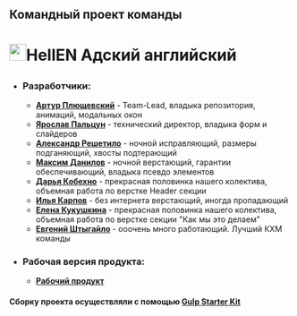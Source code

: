 ## Командный проект команды

# <p><img src="https://t3.ftcdn.net/jpg/02/84/46/60/240_F_284466038_lOHcM8pRGyigojkyV2M9CSQpimCTcqeD.jpg" width="30">HellEN Адский английский</p>

- ### Разработчики:

  - **[Артур Плющевский](https://github.com/massqeen)** - Team-Lead, владыка
    репозитория, анимаций, модальных окон
  - **[Ярослав Пальцун](https://github.com/yaarchee)** - технический директор,
    владыка форм и слайдеров
  - **[Александр Решетило](https://github.com/Areshetilo)** - ночной
    исправляющий, размеры подганяющий, хвосты подтерающий
  - **[Максим Данилов](https://github.com/MaxDanylov)** - ночной верстающий,
    гарантии обеспечивающий, владыка псевдо элементов
  - **[Дарья Кобехно](https://github.com/cherevandv)** - прекрасная половинка
    нашего колектива, объемная работа по верстке Header секции
  - **[Илья Карпов](https://github.com/IlliaKarpoff)** - без интернета
    верстающий, иногда пропадающий
  - **[Елена Кукушкина](https://github.com/elena-2020-web)** - прекрасная
    половинка нашего колектива, объемная работа по верстке секции "Как мы это
    делаем"
  - **[Евгений Штыгайло](https://github.com/evgeshti)** - ооочень много
    работающий. Лучший КХМ команды

- ### Рабочая версия продукта:

  - **[Рабочий продукт](http://fls.guru/www/massqeen/HellEN/)**

#### Сборку проекта осуществляли с помощью **[Gulp Starter Kit](https://github.com/luxplanjay/gulp-starter-kit)**
